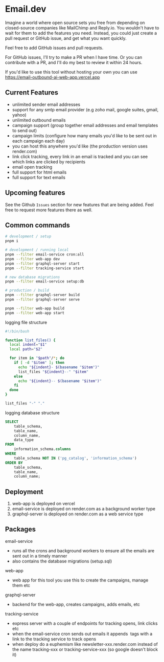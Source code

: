 # Email.dev

Imagine a world where open source sets you free from depending on closed-source companies like MailChimp and Reply.io. You wouldn't have to wait for them to add the features you need. Instead, you could just create a pull request or GitHub issue, and get what you want quickly.

Feel free to add GitHub issues and pull requests.

For GitHub issues, I'll try to make a PR when I have time. Or you can contribute with a PR, and I'll do my best to review it within 24 hours.

If you'd like to use this tool without hosting your own you can use https://email-outbound-ai-web-app.vercel.app

## Current Features

- unlimited sender email addresses 
- support for any smtp email provider (e.g zoho mail, google suites, gmail, yahoo)
- unlimited outbound emails
- campaign support (group together email addresses and email templates to send out)
- campaign limits (configure how many emails you'd like to be sent out in each campaign each day)
- you can host this anywhere you'd like (the production version uses render.com)
- link click tracking, every link in an email is tracked and you can see which links are clicked by recipients
- email open tracking
- full support for html emails
- full support for text emails

## Upcoming features

See the Github `Issues` section for new features that are being added. Feel free to request more features there as well.

## Common commands

```bash
# development / setup
pnpm i

# development / running local
pnpm --filter email-service cron:all
pnpm --filter web-app dev
pnpm --filter graphql-server start
pnpm --filter tracking-service start

# new database migrations
pnpm --filter email-service setup:db

# production / build
pnpm --filter graphql-server build
pnpm --filter graphql-server serve

pnpm --filter web-app build
pnpm --filter web-app start
```

logging file structure

```bash
#!/bin/bash

function list_files() {
  local indent="$1"
  local path="$2"

  for item in "$path"/*; do
    if [ -d "$item" ]; then
      echo "${indent}- $(basename "$item")"
      list_files "${indent}--" "$item"
    else
      echo "${indent}-- $(basename "$item")"
    fi
  done
}

list_files "-" "."
```

logging database structure

```sql
SELECT
    table_schema,
    table_name,
    column_name,
    data_type
FROM
    information_schema.columns
WHERE
    table_schema NOT IN ('pg_catalog', 'information_schema')
ORDER BY
    table_schema,
    table_name,
    column_name;
```

## Deployment

1. web-app is deployed on vercel
2. email-service is deployed on render.com as a background worker type
3. graphql-server is deployed on render.com as a web service type

## Packages

email-service
- runs all the crons and background workers to ensure all the emails are sent out in a timely manner
- also contains the database migrations (setup.sql)

web-app
- web app for this tool you use this to create the campaigns, manage them etc

graphql-server
- backend for the web-app, creates campaigns, adds emails, etc

tracking-service
- express server with a couple of endpoints for tracking opens, link clicks etc
- when the email-service cron sends out emails it appends <img> tags with a link to the tracking service to track opens
- when deploy do a euphemism like newsletter-xxx.render.com instead of the name tracking-xxx or tracking-service-xxx (so google doesn't block it)
